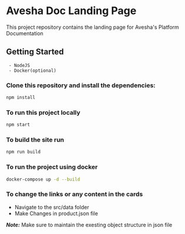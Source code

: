 # Avesha Doc Landing Page

This project repository contains the landing page for Avesha's Platform Documentation

## Getting Started

     - NodeJS
     - Docker(optional)

### Clone this repository and install the dependencies:

```bash
npm install
```

### To run this project locally

```bash
npm start
```

### To build the site run

```bash
npm run build
```

### To run the project using docker

```bash
docker-compose up -d --build
```

### To change the links or any content in the cards

- Navigate to the src/data folder
- Make Changes in product.json file

**_Note:_** Make sure to maintain the exesting object structure in json file
